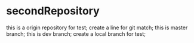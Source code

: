 # secondRepository
this is a origin repository for test;
create a line for git match;
this is master branch;
this is dev branch;
create a local branch for test;